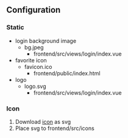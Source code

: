 ## Configuration

### Static
* login background image
    * bg.jpeg
      * frontend/src/views/login/index.vue
* favorite icon
    * favicon.ico
      * frontend/public/index.html
* logo
  * logo.svg
    * frontend/src/views/login/index.vue

### Icon
1. Download [icon](https://www.iconfont.cn/) as svg
2. Place svg to frontend/src/icons